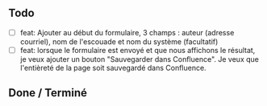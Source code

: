 ## Todo

- [ ] feat: Ajouter au début du formulaire, 3 champs : auteur (adresse courriel), nom de l'escouade et nom du système (facultatif)
- [ ] feat: lorsque le formulaire est envoyé et que nous affichons le résultat, je veux ajouter un bouton "Sauvegarder dans Confluence". Je veux que l'entièreté de la page soit sauvegardé dans Confluence.

## Done / Terminé